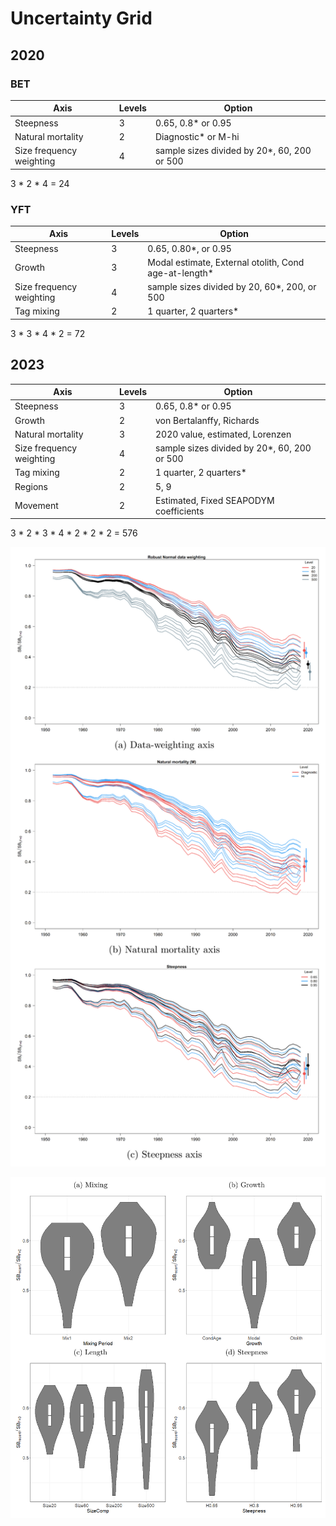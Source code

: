 # Uncertainty Grid

## 2020

### BET

Axis                     | Levels | Option
------------------------ | ------ | -------------------------------------------
Steepness                |      3 | 0.65, 0.8* or 0.95
Natural mortality        |      2 | Diagnostic* or M-hi
Size frequency weighting |      4 | sample sizes divided by 20*, 60, 200 or 500

3 * 2 * 4 = 24

### YFT

Axis                     | Levels | Option
------------------------ | ------ | -----------------------------------------------------
Steepness                |      3 | 0.65, 0.80*, or 0.95
Growth                   |      3 | Modal estimate, External otolith, Cond age-at-length*
Size frequency weighting |      4 | sample sizes divided by 20, 60*, 200, or 500
Tag mixing               |      2 | 1 quarter, 2 quarters*

3 * 3 * 4 * 2 = 72

## 2023

Axis                     | Levels | Option
------------------------ | ------ | -----------------------------------------------------
Steepness                |      3 | 0.65, 0.8* or 0.95
Growth                   |      2 | von Bertalanffy, Richards
Natural mortality        |      3 | 2020 value, estimated, Lorenzen
Size frequency weighting |      4 | sample sizes divided by 20*, 60, 200 or 500
Tag mixing               |      2 | 1 quarter, 2 quarters*
Regions                  |      2 | 5, 9
Movement                 |      2 | Estimated, Fixed SEAPODYM coefficients

3 * 2 * 3 * 4 * 2 * 2 * 2 = 576

<p><img src="bet_2020_figure_36.png" width="700">

<p><img src="yft_2020_figure_51.png" width="700">
